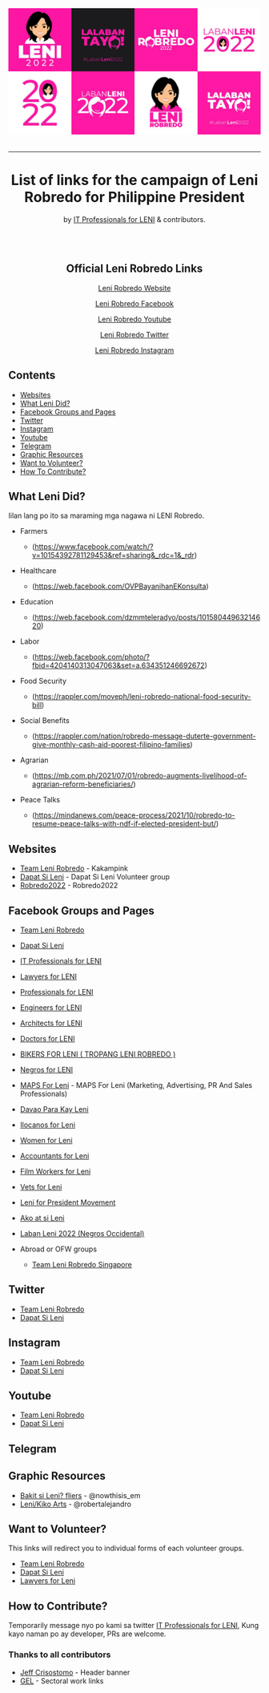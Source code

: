 <div align="center">
	<img src="media/awesome-leni.jpg" alt="Awesome Leni Robredo List">
	<br>
	<br>
    <hr>
    <h1>List of links for the campaign of Leni Robredo for Philippine President</h1>
    <p>by <a href="https://www.facebook.com/groups/it4leni">IT Professionals for LENI</a> & contributors.</p>
    <br>
    <br>
    <h2>Official Leni Robredo Links</h2>
    <p><a href="https://lenirobredo.com/">Leni Robredo Website</a></p>
    <p><a href="https://www.facebook.com/VPLeniRobredoPH/">Leni Robredo Facebook</a></p>
    <p><a href="https://www.youtube.com/channel/UCvlZWzCZfRb1PZcpU21Sp5Q">Leni Robredo Youtube</a></p>
    <p><a href="https://twitter.com/lenirobredo">Leni Robredo Twitter</a></p>
    <p><a href="https://www.instagram.com/bise_leni/">Leni Robredo Instagram</a></p>
    
    
</div>

## Contents

- [Websites](#websites)
- [What Leni Did?](#what-leni-did)
- [Facebook Groups and Pages](#facebook-groups-and-pages)
- [Twitter](#twitter)
- [Instagram](#instagram)
- [Youtube](#youtube)
- [Telegram](#telegram)
- [Graphic Resources](#graphic-resources)
- [Want to Volunteer?](#want-to-volunteer)
- [How To Contribute?](#how-to-contribute)

## What Leni Did?

Iilan lang po ito sa maraming mga nagawa ni LENI Robredo.

- Farmers

  - (https://www.facebook.com/watch/?v=10154392781129453&ref=sharing&_rdc=1&_rdr)

- Healthcare

  - (https://web.facebook.com/OVPBayanihanEKonsulta)

- Education

  - (https://web.facebook.com/dzmmteleradyo/posts/10158044963214620)

- Labor

  - (https://web.facebook.com/photo/?fbid=4204140313047063&set=a.634351246692672)

- Food Security

  - (https://rappler.com/moveph/leni-robredo-national-food-security-bill)

- Social Benefits

  - (https://rappler.com/nation/robredo-message-duterte-government-give-monthly-cash-aid-poorest-filipino-families)

- Agrarian

  - (https://mb.com.ph/2021/07/01/robredo-augments-livelihood-of-agrarian-reform-beneficiaries/)

- Peace Talks
  - (https://mindanews.com/peace-process/2021/10/robredo-to-resume-peace-talks-with-ndf-if-elected-president-but/)

## Websites

- [Team Leni Robredo](https://teamlenirobredo.com) - Kakampink
- [Dapat Si Leni](https://dapatsileni.com) - Dapat Si Leni Volunteer group
- [Robredo2022](https://robredo2022.com) - Robredo2022

## Facebook Groups and Pages

- [Team Leni Robredo](https://www.facebook.com/teamlenirobredo)
- [Dapat Si Leni](https://facebook.com/dapatsileni)
- [IT Professionals for LENI](https://www.facebook.com/groups/it4leni)
- [Lawyers for LENI](https://www.facebook.com/LawyersForLeni/)
- [Professionals for LENI](https://www.facebook.com/professionalsforleni/)
- [Engineers for LENI](https://www.facebook.com/groups/engineersforleni/)
- [Architects for LENI](https://www.facebook.com/architectsforLeni/)
- [Doctors for LENI](https://www.facebook.com/groups/doctorsforleni/)
- [BIKERS FOR LENI ( TROPANG LENI ROBREDO )](https://www.facebook.com/groups/bikersforleni/)
- [Negros for LENI](https://www.facebook.com/groups/n4leni/)
- [MAPS For Leni](https://www.facebook.com/groups/657160581864944/) - MAPS For Leni (Marketing, Advertising, PR And Sales Professionals)
- [Davao Para Kay Leni](https://www.facebook.com/DavaoParaKayLeni/)
- [Ilocanos for Leni](https://www.facebook.com/ilocanosforleni/)
- [Women for Leni](https://www.facebook.com/womenforleni/)
- [Accountants for Leni](https://www.facebook.com/groups/accountantsforleni/)
- [Film Workers for Leni](https://www.facebook.com/groups/1064758627660640/)
- [Vets for Leni](https://www.facebook.com/groups/137644845217968/)
- [Leni for President Movement](https://www.facebook.com/groups/1203728010022034/)
- [Ako at si Leni](https://www.facebook.com/akoatsileni/)
- [Laban Leni 2022 (Negros Occidental)](https://www.facebook.com/groups/416575729852536)

- Abroad or OFW groups
  - [Team Leni Robredo Singapore](https://www.facebook.com/groups/teamlenirobredosg)

## Twitter

- [Team Leni Robredo](https://twitter.com/teamlenirobredo)
- [Dapat Si Leni](https://twitter.com/dapatsileni)

## Instagram

- [Team Leni Robredo](https://www.instagram.com/teamrobredoph/)
- [Dapat Si Leni](https://instagram.com/dapatsileni)

## Youtube

- [Team Leni Robredo](https://www.youtube.com/channel/UClOAEydbHpjS178WCo-oEXQ)
- [Dapat Si Leni](https://www.youtube.com/channel/UCVow0dyWjMDWlUenKz9IWIQ)

## Telegram

## Graphic Resources

- [Bakit si Leni? fliers](https://drive.google.com/drive/folders/1b3goNbMP1SIWFpQCtNaqt3W3Oa0WMhma) - @nowthisis_em
- [Leni/Kiko Arts](https://drive.google.com/drive/folders/1KAIq2e-xDeZn3NFmTX8kC9FdPtMAN8gG) - @robertalejandro

## Want to Volunteer?

This links will redirect you to individual forms of each volunteer groups.

- [Team Leni Robredo](https://docs.google.com/forms/d/e/1FAIpQLSfnMYAm4LJUUSkfHfQ9H8s9CDfKSABPkSDHO8kNl0ncBfeq7w/viewform)
- [Dapat Si Leni](https://dapatsileni.com/volunteer-for-leni/)
- [Lawyers for Leni](https://docs.google.com/forms/d/e/1FAIpQLSdzI2-GjqHwDjimprbapeWsQO6G-keiZnuY-UijaJIHjt47pg/viewform)

## How to Contribute?

Temporarily message nyo po kami sa twitter [IT Professionals for LENI](https://twitter.com/itforleni), Kung kayo naman po ay developer, PRs are welcome.

### Thanks to all contributors

- [Jeff Crisostomo](https://twitter.com/jeffcrisostomo) - Header banner
- [GEL](https://twitter.com/gelgeljeric) - Sectoral work links
